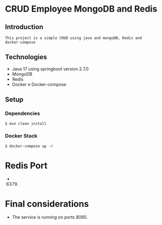 # CRUD Employee MongoDB and Redis

## Introduction
    This project is a simple CRUD using java and mongoDB, Redis and docker-compose

## Technologies

- Java 17 using springboot version 2.7.0
- MongoDB
- Redis
- Docker e Docker-compose

## Setup

### Dependencies

```bash
$ mvn clean install
```

### Docker Stack

```bash
$ docker-compose up -d
```

# Redis Port
- 6379.


# Final considerations
- The service is running on ports 8080.
